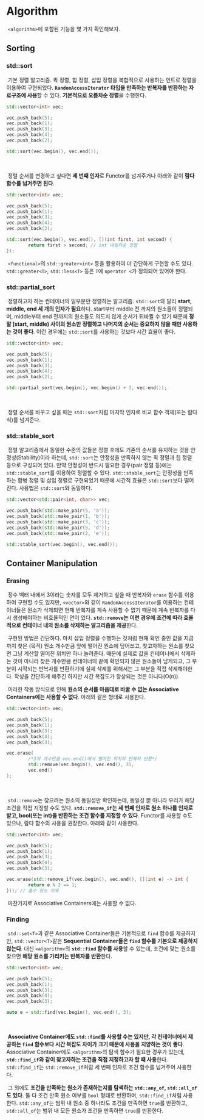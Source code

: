 # Algorithm

&nbsp;`<algorithm>`에 포함된 기능을 몇 가지 확인해보자.


## Sorting

### std::sort

&nbsp;기본 정렬 알고리즘. 퀵 정렬, 힙 정렬, 삽입 정렬을 복합적으로 사용하는 인트로 정렬을 이용하여 구현되었다. **`RandomAccessIterator` 타입을 만족하는 반복자를 반환하는 자료구조에 사용**할 수 있다. **기본적으로 오름차순 정렬**을 수행한다.

```C++
std::vector<int> vec;

vec.push_back(5);
vec.push_back(1);
vec.push_back(3);
vec.push_back(4);
vec.push_back(2);

std::sort(vec.begin(), vec.end());
```
<br>

&nbsp;정렬 순서를 변경하고 싶다면 **세 번째 인자**로 Functor를 넘겨주거나 아래와 같이 **람다 함수를 넘겨주면 된다**.

```C++
std::vector<int> vec;

vec.push_back(5);
vec.push_back(1);
vec.push_back(3);
vec.push_back(4);
vec.push_back(2);

std::sort(vec.begin(), vec.end(), [](int first, int second) {
        return first > second; // int 내림차순 정렬
});
```

&nbsp;`<functional>`의 `std::greater<int>` 등을 활용하여 더 간단하게 구현할 수도 있다. `std::greater<T>`, `std::less<T>` 등은 `T`에 `operator <`가 정의되어 있어야 한다.


### std::partial_sort

&nbsp;정렬하고자 하는 컨테이너의 일부분만 정렬하는 알고리즘. `std::sort`와 달리 **start, middle, end 세 개의 인자가 필요**하다. start부터 middle 전 까지의 원소들이 정렬되며, middle부터 end 전까지의 원소들도 의도치 않게 순서가 뒤바뀔 수 있기 때문에 **정말 [start, middle) 사이의 원소만 정렬하고 나머지의 순서는 중요하지 않을 때만 사용하는 것이 좋다**. 이런 경우에는 `std::sort`를 사용하는 것보다 시간 효율이 좋다.

```C++
std::vector<int> vec;

vec.push_back(5);
vec.push_back(1);
vec.push_back(3);
vec.push_back(4);
vec.push_back(2);

std::partial_sort(vec.begin(), vec.begin() + 3, vec.end());
```
<br>

&nbsp;정렬 순서를 바꾸고 싶을 때는 `std::sort`처럼 마지막 인자로 비교 함수 객체(또는 람다 식)를 넘겨준다.


### std::stable_sort

&nbsp;정렬 알고리즘에서 동일한 수준의 값들은 정렬 후에도 기존의 순서를 유지하는 것을 안정성(Stability)이라 하는데, `std::sort`는 안정성을 만족하지 않는 퀵 정렬과 힙 정렬 등으로 구성되어 있다. 만약 안정성이 반드시 필요한 경우(pair 정렬 등)에는 `std::stable_sort`를 이용하여 정렬할 수 있다. `std::stable_sort`는 안정성을 만족하는 합병 정렬 및 삽입 정렬로 구현되었기 때문에 시간적 효율은 `std::sort`보다 떨어진다. 사용법은 `std::sort`와 동일하다.

```C++
std::vector<std::pair<int, char>> vec;

vec.push_back(std::make_pair(5, 'a'));
vec.push_back(std::make_pair(1, 'b'));
vec.push_back(std::make_pair(3, 'c'));
vec.push_back(std::make_pair(5, 'd'));
vec.push_back(std::make_pair(2, 'e'));

std::stable_sort(vec.begin(), vec.end());
```


## Container Manipulation

### Erasing

&nbsp;정수 벡터 내에서 3이라는 숫자를 모두 제거하고 싶을 때 반복자와 `erase` 함수를 이용하여 구현할 수도 있지만, `<vector>`와 같이 `RandomAccessIterator`를 이용하는 컨테이너들은 원소가 삭제되면 현재 반복자를 계속 사용할 수 없기 때문에 계속 반복자를 다시 생성해야하는 비효율적인 면이 있다. **`std::remove`는 이런 경우에 조건에 따라 효율적으로 컨테이너 내의 원소를 삭제하는 알고리즘을 제공**한다.


&nbsp;구현된 방법은 간단하다. 마치 삽입 정렬을 수행하는 것처럼 현재 확인 중인 값을 지금까지 찾은 (목적) 원소 개수만큼 앞에 떨어진 원소에 덮어쓰고, 찾고자하는 원소를 찾으면 그냥 계산할 떨어진 위치만 하나 늘려준다. 때문에 실제로 값을 컨테이너에서 삭제하는 것이 아니라 찾은 개수만큼 컨테이너의 끝에 확인되지 않은 원소들이 남게되고, 그 부분이 시작되는 반복자를 반환하기에 실제 삭제를 위해서는 그 부분을 직접 삭제해야한다. 작성을 간단하게 해주긴 하지만 시간 복잡도가 향상되는 것은 아니다(O(n)).


&nbsp;이러한 작동 방식으로 인해 **원소의 순서를 마음대로 바꿀 수 없는 Associative Containers에는 사용할 수 없다**. 아래와 같은 형태로 사용한다.

```C++
std::vector<int> vec;

vec.push_back(5);
vec.push_back(1);
vec.push_back(3);
vec.push_back(4);
vec.push_back(3);

vec.erase(
        /*3의 개수만큼 vec.end()에서 떨어진 위치의 반복자 반환*/
        std::remove(vec.begin(), vec.end(), 3),
        vec.end()
);
```
<br>

&nbsp;`std::remove`는 찾으려는 원소의 동일성만 확인하는데, 동일성 뿐 아니라 우리가 해당 조건을 직접 지정할 수도 있다. **`std::remove_if`는 세 번째 인자로 원소 하나를 인자로 받고, bool(또는 int)을 반환하는 조건 함수를 지정할 수 있다**. Functor를 사용할 수도 있으나, 람다 함수의 사용을 권장한다. 아래와 같이 사용한다.

```C++
std::vector<int> vec;

vec.push_back(5);
vec.push_back(1);
vec.push_back(3);
vec.push_back(4);
vec.push_back(3);

vec.erase(std::remove_if(vec.begin(), vec.end(), [](int e) -> int {
        return e % 2 == 1;
})); // 홀수 원소 삭제
```

&nbsp;마찬가지로 Associative Containers에는 사용할 수 없다.


### Finding

&nbsp;`std::set<T>`과 같은 Associative Container들은 기본적으로 `find` 함수를 제공하지만, `std::vector<T>`같은 **Sequential Container들은 `find` 함수를 기본으로 제공하지 않는다**. 대신 `<algorithm>`의 **`std::find` 함수를 사용**할 수 있는데, 조건에 맞는 원소를 찾으면 **해당 원소를 가리키는 반복자를 반환**한다.

```C++
std::vector<int> vec;

vec.push_back(5);
vec.push_back(1);
vec.push_back(3);
vec.push_back(4);
vec.push_back(3);

auto e = std::find(vec.begin(), vec.end(), 3);
```
<br>

&nbsp;**Associative Container에도 `std::find`를 사용할 수는 있지만, 각 컨테이너에서 제공하는 `find` 함수보다 시간 복잡도 차이가 크기 때문에 사용을 지양하는 것이 좋다**. Associative Container에도 `<algorithm>`의 탐색 함수가 필요한 경우가 있는데, **`std::find_if`와 같이 찾고자하는 조건을 직접 지정하고자 할 때 사용**한다. `std::find_if`는 `std::remove_if`처럼 세 번째 인자로 조건 함수를 넘겨주어 사용한다.


&nbsp;그 외에도 **조건을 만족하는 원소가 존재하는지를 탐색하는 `std::any_of`, `std::all_of`도 있다**. 둘 다 조건 만족 원소 여부를 `bool` 형태로 반환하며, `std::find_if`처럼 사용한다. `std::any_of`는 범위 내 원소 중 하나라도 조건을 만족하면 `true`를 반환하고, `std::all_of`는 범위 내 모든 원소가 조건을 만족하면 `true`를 반환한다.
